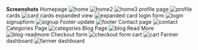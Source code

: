 **Screenshots** 
Homepage
![home](https://github.com/user-attachments/assets/c1bf2da1-cdc2-4203-9328-fe066974ac73)
![home2](https://github.com/user-attachments/assets/a6c77af8-d22c-43f7-9122-c4c22ba4719d)
![home3](https://github.com/user-attachments/assets/7bd4848a-d5fe-4e51-9d6d-03395116b52c)
profile page
![profile](https://github.com/user-attachments/assets/dc2ac413-255a-4312-bc10-70bc07c44a48)
cards
![card](https://github.com/user-attachments/assets/9f5d2e77-cbcf-45e6-8b5f-33db50c4c465)
cards expanded view
![expanded card](https://github.com/user-attachments/assets/7d7c3923-ec6b-4975-97ec-b38a98b9f67f)
login form
![login](https://github.com/user-attachments/assets/ebdb9054-b105-4077-9840-b8650f181487)
signupform
![signup](https://github.com/user-attachments/assets/c4f10ed1-9e4f-4aa5-b205-49afa3d18b98)
Footer update
![footer](https://github.com/user-attachments/assets/31b53d1b-c40d-4c4c-9a91-afe551e471bb)
Contact page
![contact](https://github.com/user-attachments/assets/81bd3e96-febe-4c2d-a0b6-f79d4bc00293)
Categories Page
![categories](https://github.com/user-attachments/assets/be8e4fe1-3773-4046-9614-2e633dc873d4)
Blog Page
![blog](https://github.com/user-attachments/assets/ae785380-e26c-4774-8153-0893c3ea0e78)
Read More
![blog-readmore](https://github.com/user-attachments/assets/ecaf7c63-e61e-438d-b3c3-eae2c40aeb0d)
Checkout form
![checkout form](https://github.com/user-attachments/assets/40225734-e021-47f9-a5e7-5fc647c61ce1)
cart
![cart](https://github.com/user-attachments/assets/664d9c47-30a8-4a27-936f-050e11253e12)
Farmer dashboard
![farmer dashboard](https://github.com/user-attachments/assets/6953ed35-053d-4660-89df-2095babb8230)



